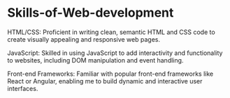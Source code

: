 # Skills-of-Web-development

HTML/CSS: Proficient in writing clean, semantic HTML and CSS code to create visually appealing and responsive web pages.

JavaScript: Skilled in using JavaScript to add interactivity and functionality to websites, including DOM manipulation and event handling.

Front-end Frameworks: Familiar with popular front-end frameworks like React or Angular, enabling me to build dynamic and interactive user interfaces.
